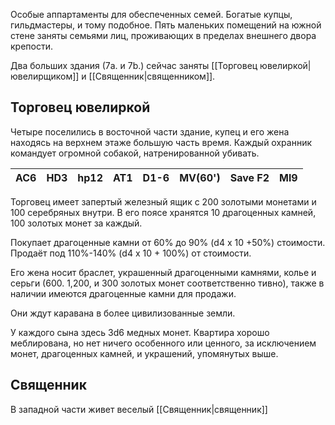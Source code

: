 Особые аппартаменты для обеспеченных семей. Богатые купцы, гильдмастеры, и тому подобное. Пять маленьких помещений на южной стене заняты семьями лиц, проживающих в пределах внешнего двора крепости. 

Два больших здания (7a. и 7b.) сейчас заняты [[Торговец ювелиркой|ювелирщиком]] и [[Священник|священником]].

## Торговец ювелиркой
Четыре поселились в восточной части здание, купец и его жена находясь на верхнем этаже большую часть время. Каждый охранник командует
огромной собакой, натренированной убивать. 

AC6|HD3|hp12|АТ1|D1-6|МV(60')|Save F2|Ml9
---|---|----|---|----|-------|-------|----
Торговец имеет запертый железный ящик с 200 золотыми монетами и 100 серебряных  внутри. В его поясе хранятся 10 драгоценных камней, 100 золотых монет за каждый. 

Покупает драгоценные камни от 60% до 90% (d4 x 10 +50%) стоимости. 
Продаёт под 110%-140% (d4 x 10 + 100%) от стоимости. 

Его жена носит браслет, украшенный драгоценными камнями, колье и серьги (600. 1,200, и 300 золотых монет соответственно тивно), также в наличии имеются  драгоценные камни для продажи. 

Они ждут каравана в более цивилизованные земли. 

У каждого сына здесь 3d6 медных монет. Квартира хорошо меблирована, но нет ничего особенного или ценного, за исключением монет, драгоценных камней, и украшений, упомянутых выше.

## Священник
В западной части живет веселый [[Священник|священник]]